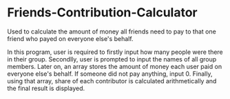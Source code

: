 # Friends-Contribution-Calculator
Used to calculate the amount of money all friends need to pay to that one friend who payed on everyone else's behalf. 

In this program, user is required to firstly input how many people were there in their group. Secondlly, user is prompted to input the names of all group members. 
Later on, an array stores the amount of money each user paid on everyone else's behalf. If someone did not pay anything, input 0.
Finally, using that array, share of each contributor is calculated arithmetically and the final result is displayed. 
